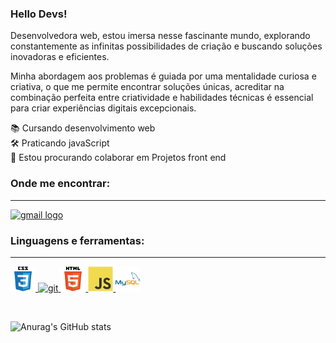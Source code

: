<h3>Hello Devs! </h3> </hr>
<P>Desenvolvedora web, estou imersa nesse fascinante mundo, explorando constantemente as infinitas possibilidades de criação e buscando soluções inovadoras e eficientes. 

Minha abordagem aos problemas é guiada por uma mentalidade curiosa e criativa, o que me permite encontrar soluções únicas, acreditar na combinação perfeita entre criatividade e habilidades técnicas é essencial para criar experiências digitais excepcionais. 
   
   📚 Cursando desenvolvimento web </br>
   🛠️ Praticando javaScript </br>
   💞️ Estou procurando colaborar em Projetos front end </br>

<h3> Onde me encontrar:</h3><hr>
 <div display="flex">
    <a href="edilanesantos75@gmail.com" target="_blank">
      <img src="https://img.shields.io/static/v1?message=Gmail&logo=gmail&label=&color=D14836&logoColor=white&labelColor=&style=for-the-badge"  alt="gmail logo"  />
    </a>
 </div>
  
<h3 align="left">Linguagens e ferramentas:</h3><hr>
<p align="esquerda">
   <a href="https://www.w3schools.com/css/" target="_blank" rel="noreferrer"> 
    <img src="https://raw.githubusercontent.com/devicons/devicon/master/icons/css3/css3-original-wordmark.svg" alt="css3" width="40"/> 
  </a>
  <a href="https://git-scm.com/" target="_blank" rel="noreferrer"> 
    <img src="https://www.vectorlogo.zone/logos/git-scm/git-scm-icon.svg" alt="git" width="40"/>
  </a>
  <a href="https://www.w3.org/html/" target="_blank" rel="noreferrer"> 
    <img src="https://raw.githubusercontent.com/devicons/devicon/master/icons/html5/html5-original-wordmark.svg" alt="html5" width="40" /> 
  </a> 
  <a href="https://developer.mozilla.org/en-US/docs/Web/JavaScript" target="_blank" rel="noreferrer"> 
    <img src="https://raw.githubusercontent.com/devicons/devicon/master/icons/javascript/javascript-original.svg" alt="javascript" width="40" /> 
  </a>
  <a href="https://www.mysql.com/" target="_blank" rel="noreferrer">
   <img src="https://raw.githubusercontent.com/devicons/devicon/master/icons/mysql/mysql-original-wordmark.svg" alt="mysql" width="40"/>
  </a> 
</p></br>

![Anurag's GitHub stats](https://github-readme-stats.vercel.app/api?username=edilanesilva&show_icons=true&theme=radical)


  








 












 

  

